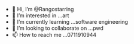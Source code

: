 - 👋 Hi, I’m @Rangostarring
- 👀 I’m interested in ...art
- 🌱 I’m currently learning ...software engineering 
- 💞️ I’m looking to collaborate on ...pwd 
- 📫 How to reach me ...0711910944

<!---
Rangostarring/Rangostarring is a ✨ special ✨ repository because its `README.md` (this file) appears on your GitHub profile.
You can click the Preview link to take a look at your changes.
--->
